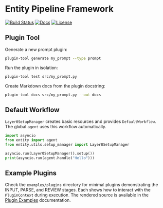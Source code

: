 # Entity Pipeline Framework

[![Build Status](https://github.com/Ladvien/entity/actions/workflows/test.yml/badge.svg)](https://github.com/Ladvien/entity/actions/workflows/test.yml)
[![Docs](https://img.shields.io/badge/docs-latest-brightgreen.svg)](https://entity.readthedocs.io/en/latest/)
[![License](https://img.shields.io/badge/license-MIT-blue.svg)](LICENSE)

## Plugin Tool

Generate a new prompt plugin:

```bash
plugin-tool generate my_prompt --type prompt
```

Run the plugin in isolation:

```bash
plugin-tool test src/my_prompt.py
```

Create Markdown docs from the plugin docstring:

```bash
plugin-tool docs src/my_prompt.py --out docs
```

## Default Workflow

`Layer0SetupManager` creates basic resources and provides `DefaultWorkflow`.
The global `agent` uses this workflow automatically.

```python
import asyncio
from entity import agent
from entity.utils.setup_manager import Layer0SetupManager

asyncio.run(Layer0SetupManager().setup())
print(asyncio.run(agent.handle("Hello")))
```

## Example Plugins

Check the `examples/plugins` directory for minimal plugins demonstrating the
INPUT, PARSE, and REVIEW stages. Each shows how to interact with the
`PluginContext` during execution. The rendered source is available in the
[Plugin Examples](https://entity.readthedocs.io/en/latest/plugin_examples.html)
documentation.

